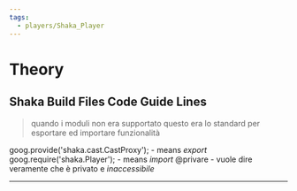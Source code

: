 ```yaml
---
tags:
  - players/Shaka_Player
---
```


# Theory

## Shaka Build Files Code Guide Lines

> quando i moduli non era supportato questo era lo standard per esportare ed importare funzionalità

goog.provide('shaka.cast.CastProxy'); - means _export_
goog.require('shaka.Player'); - means _import_
@privare - vuole dire veramente che è privato e _inaccessibile_

---
